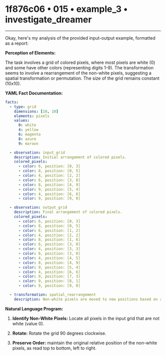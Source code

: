 # 1f876c06 • 015 • example_3 • investigate_dreamer

---
Okay, here's my analysis of the provided input-output example, formatted as a report:

**Perception of Elements:**

The task involves a grid of colored pixels, where most pixels are white (0) and some have other colors (representing digits 1-9). The transformation seems to involve a rearrangement of the non-white pixels, suggesting a spatial transformation or permutation. The size of the grid remains constant (10x10).

**YAML Fact Documentation:**



```yaml
facts:
  - type: grid
    dimensions: [10, 10]
    elements: pixels
    values:
      0: white
      4: yellow
      6: magenta
      8: azure
      9: maroon

  - observation: input_grid
    description: Initial arrangement of colored pixels.
    colored_pixels:
      - color: 6, position: [0, 3]
      - color: 8, position: [0, 5]
      - color: 4, position: [2, 2]
      - color: 6, position: [3, 0]
      - color: 8, position: [4, 9]
      - color: 9, position: [5, 4]
      - color: 4, position: [6, 6]
      - color: 9, position: [9, 0]

  - observation: output_grid
    description: Final arrangement of colored pixels.
    colored_pixels:
      - color: 6, position: [0, 3]
      - color: 8, position: [0, 5]
      - color: 6, position: [1, 2]
      - color: 4, position: [2, 2]
      - color: 8, position: [1, 6]
      - color: 6, position: [3, 0]
      - color: 4, position: [3, 3]
      - color: 8, position: [3, 8]
      - color: 4, position: [4, 5]
      - color: 8, position: [4, 9]
      - color: 9, position: [5, 4]
      - color: 4, position: [6, 6]
      - color: 9, position: [7, 3]
      - color: 9, position: [8, 1]
      - color: 9, position: [9, 0]

  - transformation: spatial_rearrangement
    description: Non-white pixels are moved to new positions based on a specific rule.

```



**Natural Language Program:**

1.  **Identify Non-White Pixels:** Locate all pixels in the input grid that are not white (value 0).

2.  **Rotate:** Rotate the grid 90 degrees clockwise.

3.  **Preserve Order:** maintain the original relative position of the non-white pixels, as read top to bottom, left to right.

